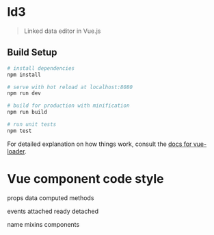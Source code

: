 # ld3

> Linked data editor in Vue.js

## Build Setup

``` bash
# install dependencies
npm install

# serve with hot reload at localhost:8080
npm run dev

# build for production with minification
npm run build

# run unit tests
npm test
```

For detailed explanation on how things work, consult the [docs for vue-loader](http://vuejs.github.io/vue-loader).

# Vue component code style


props
data
computed
methods

events
attached
ready
detached

name
mixins
components
